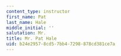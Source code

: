 ```yaml
---
content_type: instructor
first_name: Pat
last_name: Hale
middle_initial: ''
salutation: Mr.
title: Mr. Pat Hale
uid: b24e2957-8cd5-7bb4-7298-878cd381ce7a
---
```


